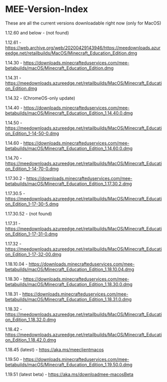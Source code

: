 # MEE-Version-Index
These are all the current versions downloadable right now (only for MacOS)

1.12.60 and below - (not found)

1.12.61 - https://web.archive.org/web/20200429143946/https://meedownloads.azureedge.net/retailbuilds/MacOS/Minecraft_Education_Edition.dmg

1.14.30 - https://downloads.minecrafteduservices.com/mee-betabuilds/macOS/Minecraft_Education_Edition.dmg

1.14.31 - https://meedownloads.azureedge.net/retailbuilds/MacOS/Minecraft_Education_Edition.dmg

1.14.32 - (ChromeOS-only update)

1.14.40 - https://downloads.minecrafteduservices.com/mee-betabuilds/macOS/Minecraft_Education_Edition_1.14.40.0.dmg

1.14.50 - https://meedownloads.azureedge.net/retailbuilds/MacOS/Minecraft_Education_Edition_1-14-50-0.dmg

1.14.60 - https://downloads.minecrafteduservices.com/mee-betabuilds/macOS/Minecraft_Education_Edition_1.14.60.0.dmg

1.14.70 - https://meedownloads.azureedge.net/retailbuilds/MacOS/Minecraft_Education_Edition_1-14-70-0.dmg

1.17.30.2 - https://downloads.minecrafteduservices.com/mee-betabuilds/macOS/Minecraft_Education_Edition_1.17.30.2.dmg

1.17.30.5 - https://meedownloads.azureedge.net/retailbuilds/MacOS/Minecraft_Education_Edition_1-17-30-5.dmg

1.17.30.52 - (not found)

1.17.31 - https://meedownloads.azureedge.net/retailbuilds/MacOS/Minecraft_Education_Edition_1-17-31-0.dmg

1.17.32 - https://meedownloads.azureedge.net/retailbuilds/MacOS/Minecraft_Education_Edition_1-17-32-00.dmg

1.18.10.04 - https://downloads.minecrafteduservices.com/mee-betabuilds/macOS/Minecraft_Education_Edition_1.18.10.04.dmg

1.18.30 - https://downloads.minecrafteduservices.com/mee-betabuilds/macOS/Minecraft_Education_Edition_1.18.30.0.dmg

1.18.31 - https://downloads.minecrafteduservices.com/mee-betabuilds/macOS/Minecraft_Education_Edition_1.18.31.0.dmg

1.18.32 - https://meedownloads.azureedge.net/retailbuilds/MacOS/Minecraft_Education_Edition_1.18.32.0.dmg

1.18.42 - https://meedownloads.azureedge.net/retailbuilds/MacOS/Minecraft_Education_Edition_1.18.42.0.dmg

1.18.45 (latest) - https://aka.ms/meeclientmacos

1.19.50 - https://downloads.minecrafteduservices.com/mee-betabuilds/macOS/Minecraft_Education_Edition_1.19.50.0.dmg

1.19.51 (latest beta) - https://aka.ms/downloadmee-macosBeta
